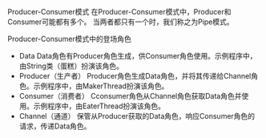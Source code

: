 Producer-Consumer模式
在Producer-Consumer模式中，Producer和Consumer可能都有多个。
当两者都只有一个时，我们称之为Pipe模式。

Producer-Consumer模式中的登场角色
* Data
Data角色有Producer角色生成，供Consumer角色使用。示例程序中，由String类（蛋糕）扮演该角色。
* Producer（生产者）
Producer角色生成Data角色，并将其传递给Channel角色。示例程序中，由MakerThread扮演该角色。
* Consumer（消费者）
Cconsumer角色从Channel角色获取Data角色并使用。示例程序中，由EaterThread扮演该角色。
* Channel（通道）
保管从Producer获取的Data角色，响应Consumer角色的请求，传递Data角色。
